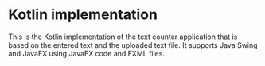 # Kotlin implementation
This is the Kotlin implementation of the text counter application that is based on the entered text and the uploaded text file. It supports Java Swing and JavaFX using JavaFX code and FXML files. 
